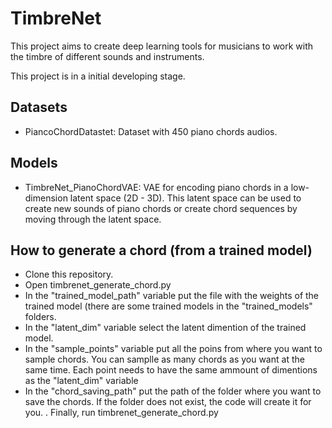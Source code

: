 # TimbreNet
This project aims to create deep learning tools for musicians to work with the timbre of different sounds and instruments.

This project is in a initial developing stage.

## Datasets

- PiancoChordDatastet: Dataset with 450 piano chords audios.

## Models

- TimbreNet_PianoChordVAE: VAE for encoding piano chords in a low-dimension latent space (2D - 3D). This latent space can be used to create new sounds of piano chords or create chord sequences by moving through the latent space.

## How to generate a chord (from a trained model)

- Clone this repository.
- Open timbrenet_generate_chord.py
- In the "trained_model_path" variable put the file with the weights of the trained model (there are some trained models in the "trained_models" folders.
- In the "latent_dim" variable select the latent dimention of the trained model.
- In the "sample_points" variable put all the poins from where you want to sample chords. You can samplle as many chords as you want at the same time. Each point needs to have the same ammount of dimentions as the "latent_dim" variable
- In the "chord_saving_path" put the path of the folder where you want to save the chords. If the folder does not exist, the code will create it for you.
. Finally, run timbrenet_generate_chord.py

